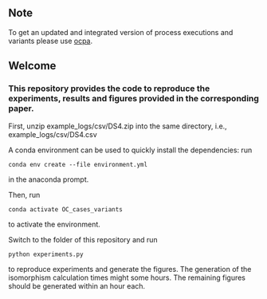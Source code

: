 ## Note
To get an updated and integrated version of process executions and variants please use [ocpa](https://github.com/ocpm/ocpa).



## Welcome 

### This repository provides the code to reproduce the experiments, results and figures provided in the corresponding paper.

First, unzip example_logs/csv/DS4.zip into the same directory, i.e., example_logs/csv/DS4.csv

A conda environment can be used to quickly install the dependencies:
run

``conda env create --file environment.yml``

in the anaconda prompt.

Then, run

``conda activate OC_cases_variants``

to activate the environment.

Switch to the folder of this repository and run

```python experiments.py```

to reproduce experiments and generate the figures. The generation of the isomorphism calculation times might some hours. The remaining figures should be generated within an hour each.
